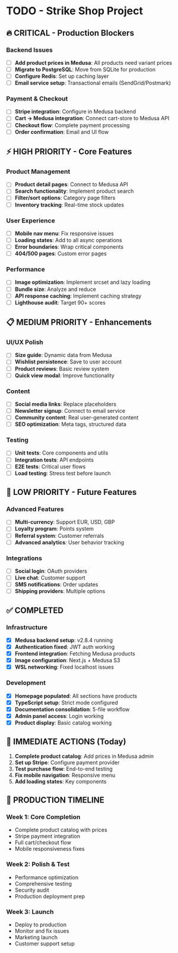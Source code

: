# TODO - Strike Shop Project

## 🔥 CRITICAL - Production Blockers

### Backend Issues
- [ ] **Add product prices in Medusa**: All products need variant prices
- [ ] **Migrate to PostgreSQL**: Move from SQLite for production
- [ ] **Configure Redis**: Set up caching layer
- [ ] **Email service setup**: Transactional emails (SendGrid/Postmark)

### Payment & Checkout
- [ ] **Stripe integration**: Configure in Medusa backend
- [ ] **Cart → Medusa integration**: Connect cart-store to Medusa API
- [ ] **Checkout flow**: Complete payment processing
- [ ] **Order confirmation**: Email and UI flow

## ⚡ HIGH PRIORITY - Core Features

### Product Management
- [ ] **Product detail pages**: Connect to Medusa API
- [ ] **Search functionality**: Implement product search
- [ ] **Filter/sort options**: Category page filters
- [ ] **Inventory tracking**: Real-time stock updates

### User Experience
- [ ] **Mobile nav menu**: Fix responsive issues
- [ ] **Loading states**: Add to all async operations
- [ ] **Error boundaries**: Wrap critical components
- [ ] **404/500 pages**: Custom error pages

### Performance
- [ ] **Image optimization**: Implement srcset and lazy loading
- [ ] **Bundle size**: Analyze and reduce
- [ ] **API response caching**: Implement caching strategy
- [ ] **Lighthouse audit**: Target 90+ scores

## 📋 MEDIUM PRIORITY - Enhancements

### UI/UX Polish
- [ ] **Size guide**: Dynamic data from Medusa
- [ ] **Wishlist persistence**: Save to user account
- [ ] **Product reviews**: Basic review system
- [ ] **Quick view modal**: Improve functionality

### Content
- [ ] **Social media links**: Replace placeholders
- [ ] **Newsletter signup**: Connect to email service
- [ ] **Community content**: Real user-generated content
- [ ] **SEO optimization**: Meta tags, structured data

### Testing
- [ ] **Unit tests**: Core components and utils
- [ ] **Integration tests**: API endpoints
- [ ] **E2E tests**: Critical user flows
- [ ] **Load testing**: Stress test before launch

## 🔄 LOW PRIORITY - Future Features

### Advanced Features
- [ ] **Multi-currency**: Support EUR, USD, GBP
- [ ] **Loyalty program**: Points system
- [ ] **Referral system**: Customer referrals
- [ ] **Advanced analytics**: User behavior tracking

### Integrations
- [ ] **Social login**: OAuth providers
- [ ] **Live chat**: Customer support
- [ ] **SMS notifications**: Order updates
- [ ] **Shipping providers**: Multiple options

## ✅ COMPLETED

### Infrastructure
- [x] **Medusa backend setup**: v2.8.4 running
- [x] **Authentication fixed**: JWT auth working
- [x] **Frontend integration**: Fetching Medusa products
- [x] **Image configuration**: Next.js + Medusa S3
- [x] **WSL networking**: Fixed localhost issues

### Development
- [x] **Homepage populated**: All sections have products
- [x] **TypeScript setup**: Strict mode configured
- [x] **Documentation consolidation**: 5-file workflow
- [x] **Admin panel access**: Login working
- [x] **Product display**: Basic catalog working

## 🎯 IMMEDIATE ACTIONS (Today)

1. **Complete product catalog**: Add prices in Medusa admin
2. **Set up Stripe**: Configure payment provider
3. **Test purchase flow**: End-to-end testing
4. **Fix mobile navigation**: Responsive menu
5. **Add loading states**: Key components

## 📅 PRODUCTION TIMELINE

### Week 1: Core Completion
- Complete product catalog with prices
- Stripe payment integration
- Full cart/checkout flow
- Mobile responsiveness fixes

### Week 2: Polish & Test
- Performance optimization
- Comprehensive testing
- Security audit
- Production deployment prep

### Week 3: Launch
- Deploy to production
- Monitor and fix issues
- Marketing launch
- Customer support setup